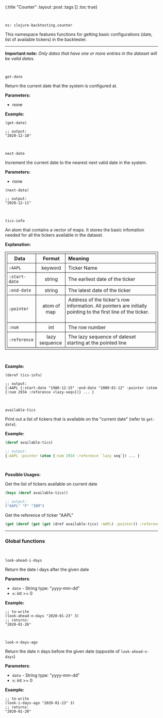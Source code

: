 {:title "Counter"
 :layout :post
 :tags  []
 :toc true}
 

<style>
/* table styles */
table, th, td {
  border: 1px solid black;
  padding: 5px;
}
</style>

<br>

`ns: clojure-backtesting.counter`

This namespace features functions for getting basic configurations (date, list of available tickers) in the backtester.

---

**Important note:** *Only dates that have one or more entries in the dataset will be valid dates.*


<br>

`get-date`

Return the current date that the system is configured at.

**Parameters:**
- none

**Example:**

```
(get-date)

;; output:
"2020-12-10"
```

<br>

`next-date`

Increment the current date to the nearest next valid date in the system.

**Parameters:**
- none

```
(next-date)

;; output:
"2020-12-11"
```

<br>

`tics-info`

An atom that contains a vector of maps. It stores the basic infomation needed for all the tickers available in the dataset.

**Explanation:**

| &nbsp;Data&emsp;| &nbsp;Format| &nbsp;Meaning  |
| ------------ | :-----------: | :----------|
| `:AAPL`      | &nbsp;keyword | &nbsp;Ticker Name         |
| `:start-date`   | &nbsp;string | &nbsp;The earliest date of the ticker &emsp; |
| `:end-date`     | &nbsp;string | &nbsp;The latest date of the ticker &emsp; |
| `:pointer`    | &nbsp;atom of map   | &nbsp;Address of the ticker's row information. All pointers are initially pointing to the first line of the ticker. &emsp; |
| `:num`        | &nbsp;int | &nbsp;The row number &emsp; |
| `:reference`        | &nbsp;lazy sequence | &nbsp;The lazy sequence of dateset starting at the pointed line &emsp; |

<br>

**Example:**

```
(deref tics-info)

;; output:
{:AAPL {:start-date "1980-12-15" :end-date "2000-01-12" :pointer (atom {:num 2934 :reference <lazy-seq>})} ... }
```


<br>

`available-tics`

Print out a list of tickers that is available on the "current date" (refer to `get-date`). 

**Example:**

```clojure
(deref available-tics)

;; output:
{:AAPL :pointer (atom {:num 2934 :reference `lazy seq`}) ... }
```

<br>

**Possible Usages:**

Get the list of tickers available on current date 

```clojure
(keys (deref available-tics))

;; output:
("AAPL" "F" "IBM")
```

Get the reference of ticker "AAPL"

```clojure
(get (deref (get (get (dref available-tics) :AAPL) :pointer)) :reference)
```

---


### Global functions

<br>

`look-ahead-i-days`

Return the date i days after the given date

**Parameters**: 

- `date` - String type: "yyyy-mm-dd"
- `n`: int >= 0

**Example:**

```
;; to-write
(look-ahead-n-days "2020-01-23" 3)
;; returns:
"2020-01-26"
```

<br>

`look-n-days-ago`

Return the date n days before the given date (opposite of `look-ahead-n-days`)

**Parameters**: 

- `date` - String type: "yyyy-mm-dd"
- `n`: int >= 0

**Example:**

```
;; to-write
(look-i-days-ago "2020-01-23" 3)
;; returns:
"2020-01-20"
```

<br>
